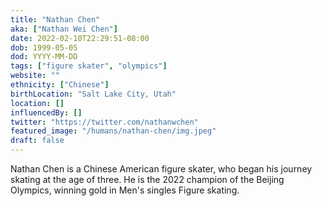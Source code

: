 ```yaml
---
title: "Nathan Chen"
aka: ["Nathan Wei Chen"]
date: 2022-02-10T22:29:51-08:00
dob: 1999-05-05
dod: YYYY-MM-DD
tags: ["figure skater", "olympics"]
website: ""
ethnicity: ["Chinese"]
birthLocation: "Salt Lake City, Utah"
location: []
influencedBy: []
twitter: "https://twitter.com/nathanwchen"
featured_image: "/humans/nathan-chen/img.jpeg"
draft: false
---
```


Nathan Chen is a Chinese American figure skater, who began his journey skating at the age of three. He is the 2022 champion of the Beijing Olympics, winning gold in Men's singles Figure skating.

